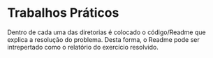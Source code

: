 # Trabalhos Práticos

Dentro de cada uma das diretorias é colocado o código/Readme que explica a resolução do problema. Desta forma, o Readme pode ser intrepertado como o relatório do exercício resolvido.  
